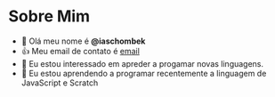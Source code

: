 # Sobre Mim
- 👋 Olá meu nome é **@iaschombek**
- :+1: Meu email de contato é [email](fabiana.iaschombek.costa@escola.pr.gov.br)
- 👀 Eu estou interessado em apreder a progamar novas linguagens.
- 🌱 Eu estou aprendendo a programar recentemente a linguagem de JavaScript e Scratch 
